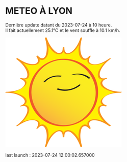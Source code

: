 # METEO À LYON

Dernière update datant du 2023-07-24 à 10 heure.  
Il fait actuellement 25.1°C et le vent souffle à 10.1 km/h.      

![](./.github/sun.png)

last launch : 2023-07-24 12:00:02.657000
